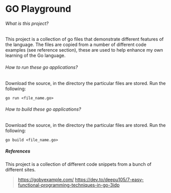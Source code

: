 # GO Playground

###### What is this project?
This project is a collection of go files that demonstrate different
features of the language. The files are copied from a number of different code
examples (see reference section), these are used to help enhance my own learning of the 
Go language.

###### How to run these go applications?
Download the source, in the directory the particular files are stored. 
Run the following:

`go run <file_name.go>`

###### How to build these go applications?
Download the source, in the directory the particular files are stored.
Run the following:

`go build <file_name.go>`

##### References
This project is a collection of different code snippets from a bunch of different sites.
> https://gobyexample.com/
> https://dev.to/deepu105/7-easy-functional-programming-techniques-in-go-3idp

